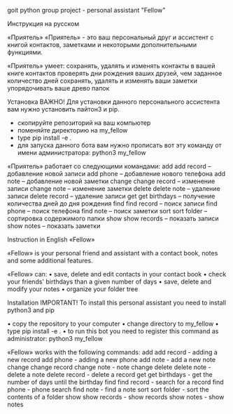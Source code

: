 goit python group project - personal assistant "Fellow"

Инструкция на русском

«Приятель»
«Приятель» - это ваш персональный друг и ассистент с книгой контактов, заметками и некоторыми дополнительными функциями.

«Приятель» умеет:
сохранять, удалять и изменять контакты в вашей книге контактов
проверять дни рождения ваших друзей, чем заданное количество дней
сохранять, удалять и изменять ваши заметки
упорядочивать ваше древо папок

Установка
ВАЖНО!
Для установки данного персонального ассистента вам нужно установить пайтон3 и pip.

- скопируйте репозиторий на ваш компьютер
- поменяйте директорию на my_fellow
- type pip install -e .
- для запуска данного бота вам нужно прописать вот эту команду от имени администратора: python3 my_fellow

«Приятель» работает со следующими командами:
add
add record – добавление новой записи
add phone – добавление нового телефона
add note – добавление новой заметки
change
change record – изменение записи
change note – изменение заметки
delete
delete note – удаление записи
delete record – удаление записи
get
get birthdays – получение количества дней до дня рождения
find
find record – поиск записи
find phone – поиск телефона
find note – поиск заметки
sort
sort folder – сортировка содержимого папки
show
show records – показать записи
show notes – показать заметки

Instruction in English
«Fellow»

«Fellow» is your personal friend and assistant with a contact book, notes and some additional features.

«Fellow» can:
• save, delete and edit contacts in your contact book
• check your friends' birthdays than a given number of days
• save, delete and modify your notes
• organize your folder tree

Installation
IMPORTANT!
To install this personal assistant you need to install python3 and pip

• copy the repository to your computer
• change directory to my_fellow
• type pip install -e .
• to run this bot you need to register this command as administrator: python3 my_fellow

«Fellow» works with the following commands:
add
add record - adding a new record
add phone - adding a new phone
add note - add a new note
change
change record
change note - note change
delete
delete note - delete a note
delete record - delete a record
get
get birthdays - get the number of days until the birthday
find
find record - search for a record
find phone - phone search
find note - find a note
sort
sort folder - sort the contents of a folder
show
show records - show records
show notes - show notes
